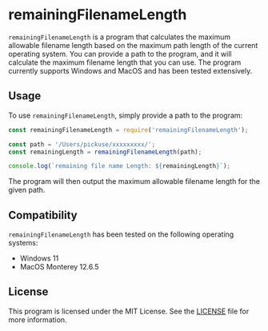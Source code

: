 # remainingFilenameLength

`remainingFilenameLength` is a program that calculates the maximum allowable filename length based on the maximum path length of the current operating system. You can provide a path to the program, and it will calculate the maximum filename length that you can use. The program currently supports Windows and MacOS and has been tested extensively.

## Usage

To use `remainingFilenameLength`, simply provide a path to the program:

```js
const remainingFilenameLength = require('remainingFilenameLength');

const path = '/Users/pickuse/xxxxxxxxx/';
const remainingLength = remainingFilenameLength(path);

console.log(`remaining file name Length: ${remainingLength}`);
```

The program will then output the maximum allowable filename length for the given path.

## Compatibility

`remainingFilenameLength` has been tested on the following operating systems:

- Windows 11
- MacOS Monterey 12.6.5

## License

This program is licensed under the MIT License. See the [LICENSE](LICENSE) file for more information.